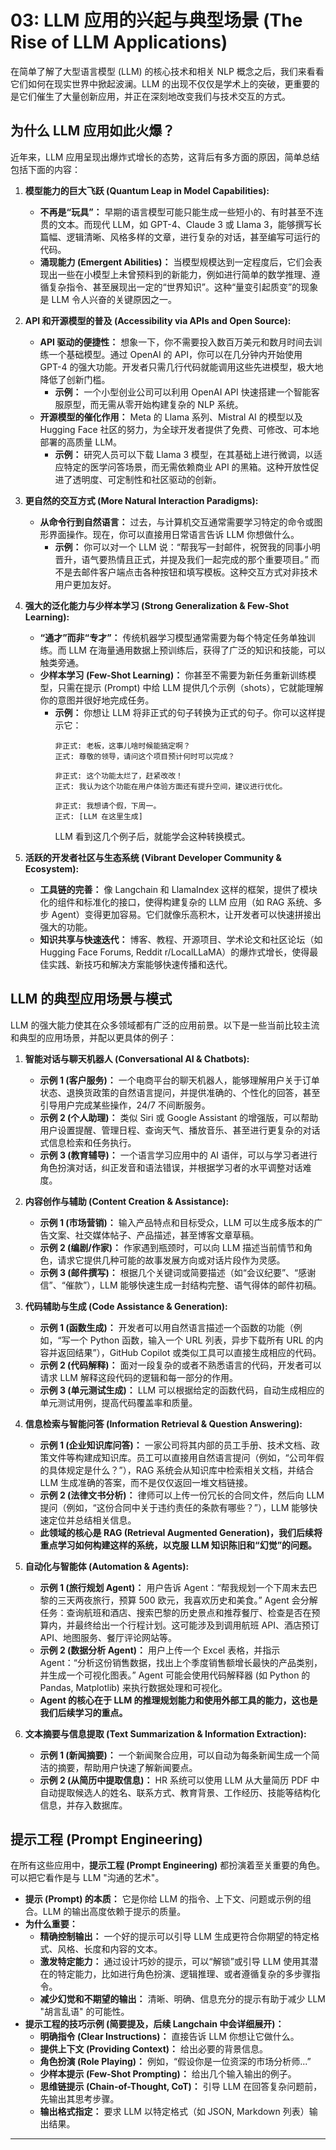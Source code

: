 # 03: LLM 应用的兴起与典型场景 (The Rise of LLM Applications)

在简单了解了大型语言模型 (LLM) 的核心技术和相关 NLP 概念之后，我们来看看它们如何在现实世界中掀起波澜。LLM 的出现不仅仅是学术上的突破，更重要的是它们催生了大量创新应用，并正在深刻地改变我们与技术交互的方式。

## 为什么 LLM 应用如此火爆？

近年来，LLM 应用呈现出爆炸式增长的态势，这背后有多方面的原因，简单总结包括下面的内容：

1.  **模型能力的巨大飞跃 (Quantum Leap in Model Capabilities):**
    *   **不再是“玩具”：** 早期的语言模型可能只能生成一些短小的、有时甚至不连贯的文本。而现代 LLM，如 GPT-4、Claude 3 或 Llama 3，能够撰写长篇幅、逻辑清晰、风格多样的文章，进行复杂的对话，甚至编写可运行的代码。
    *   **涌现能力 (Emergent Abilities)：** 当模型规模达到一定程度后，它们会表现出一些在小模型上未曾预料到的新能力，例如进行简单的数学推理、遵循复杂指令、甚至展现出一定的“世界知识”。这种“量变引起质变”的现象是 LLM 令人兴奋的关键原因之一。

2.  **API 和开源模型的普及 (Accessibility via APIs and Open Source):**
    *   **API 驱动的便捷性：** 想象一下，你不需要投入数百万美元和数月时间去训练一个基础模型。通过 OpenAI 的 API，你可以在几分钟内开始使用 GPT-4 的强大功能。开发者只需几行代码就能调用这些先进模型，极大地降低了创新门槛。
        *   **示例：** 一个小型创业公司可以利用 OpenAI API 快速搭建一个智能客服原型，而无需从零开始构建复杂的 NLP 系统。
    *   **开源模型的催化作用：** Meta 的 Llama 系列、Mistral AI 的模型以及 Hugging Face 社区的努力，为全球开发者提供了免费、可修改、可本地部署的高质量 LLM。
        *   **示例：** 研究人员可以下载 Llama 3 模型，在其基础上进行微调，以适应特定的医学问答场景，而无需依赖商业 API 的黑箱。这种开放性促进了透明度、可定制性和社区驱动的创新。

3.  **更自然的交互方式 (More Natural Interaction Paradigms):**
    *   **从命令行到自然语言：** 过去，与计算机交互通常需要学习特定的命令或图形界面操作。现在，你可以直接用日常语言告诉 LLM 你想做什么。
        *   **示例：** 你可以对一个 LLM 说：“帮我写一封邮件，祝贺我的同事小明晋升，语气要热情且正式，并提及我们一起完成的那个重要项目。” 而不是去邮件客户端点击各种按钮和填写模板。这种交互方式对非技术用户更加友好。

4.  **强大的泛化能力与少样本学习 (Strong Generalization & Few-Shot Learning):**
    *   **“通才”而非“专才”：** 传统机器学习模型通常需要为每个特定任务单独训练。而 LLM 在海量通用数据上预训练后，获得了广泛的知识和技能，可以触类旁通。
    *   **少样本学习 (Few-Shot Learning)：** 你甚至不需要为新任务重新训练模型，只需在提示 (Prompt) 中给 LLM 提供几个示例（shots），它就能理解你的意图并很好地完成任务。
        *   **示例：** 你想让 LLM 将非正式的句子转换为正式的句子。你可以这样提示它：
            ```
            非正式: 老板，这事儿啥时候能搞定啊？
            正式: 尊敬的领导，请问这个项目预计何时可以完成？

            非正式: 这个功能太烂了，赶紧改改！
            正式: 我认为这个功能在用户体验方面还有提升空间，建议进行优化。

            非正式: 我想请个假，下周一。
            正式: [LLM 在这里生成]
            ```
            LLM 看到这几个例子后，就能学会这种转换模式。

5.  **活跃的开发者社区与生态系统 (Vibrant Developer Community & Ecosystem):**
    *   **工具链的完善：** 像 Langchain 和 LlamaIndex 这样的框架，提供了模块化的组件和标准化的接口，使得构建复杂的 LLM 应用（如 RAG 系统、多步 Agent）变得更加容易。它们就像乐高积木，让开发者可以快速拼接出强大的功能。
    *   **知识共享与快速迭代：** 博客、教程、开源项目、学术论文和社区论坛（如 Hugging Face Forums, Reddit r/LocalLLaMA）的爆炸式增长，使得最佳实践、新技巧和解决方案能够快速传播和迭代。

## LLM 的典型应用场景与模式

LLM 的强大能力使其在众多领域都有广泛的应用前景。以下是一些当前比较主流和典型的应用场景，并配以更具体的例子：

1.  **智能对话与聊天机器人 (Conversational AI & Chatbots):**
    *   **示例 1 (客户服务)：** 一个电商平台的聊天机器人，能够理解用户关于订单状态、退换货政策的自然语言提问，并提供准确的、个性化的回答，甚至引导用户完成某些操作，24/7 不间断服务。
    *   **示例 2 (个人助理)：** 类似 Siri 或 Google Assistant 的增强版，可以帮助用户设置提醒、管理日程、查询天气、播放音乐、甚至进行更复杂的对话式信息检索和任务执行。
    *   **示例 3 (教育辅导)：** 一个语言学习应用中的 AI 语伴，可以与学习者进行角色扮演对话，纠正发音和语法错误，并根据学习者的水平调整对话难度。

2.  **内容创作与辅助 (Content Creation & Assistance):**
    *   **示例 1 (市场营销)：** 输入产品特点和目标受众，LLM 可以生成多版本的广告文案、社交媒体帖子、产品描述，甚至博客文章草稿。
    *   **示例 2 (编剧/作家)：** 作家遇到瓶颈时，可以向 LLM 描述当前情节和角色，请求它提供几种可能的故事发展方向或对话片段作为灵感。
    *   **示例 3 (邮件撰写)：** 根据几个关键词或简要描述（如“会议纪要”、“感谢信”、“催款”），LLM 能够快速生成一封结构完整、语气得体的邮件初稿。

3.  **代码辅助与生成 (Code Assistance & Generation):**
    *   **示例 1 (函数生成)：** 开发者可以用自然语言描述一个函数的功能（例如，“写一个 Python 函数，输入一个 URL 列表，异步下载所有 URL 的内容并返回结果”），GitHub Copilot 或类似工具可以直接生成相应的代码。
    *   **示例 2 (代码解释)：** 面对一段复杂的或者不熟悉语言的代码，开发者可以请求 LLM 解释这段代码的逻辑和每一部分的作用。
    *   **示例 3 (单元测试生成)：** LLM 可以根据给定的函数代码，自动生成相应的单元测试用例，提高代码覆盖率和质量。

4.  **信息检索与智能问答 (Information Retrieval & Question Answering):**
    *   **示例 1 (企业知识库问答)：** 一家公司将其内部的员工手册、技术文档、政策文件等构建成知识库。员工可以直接用自然语言提问（例如，“公司年假的具体规定是什么？”），RAG 系统会从知识库中检索相关文档，并结合 LLM 生成准确的答案，而不是仅仅返回一堆文档链接。
    *   **示例 2 (法律文书分析)：** 律师可以上传一份冗长的合同文件，然后向 LLM 提问（例如，“这份合同中关于违约责任的条款有哪些？”），LLM 能够快速定位并总结相关信息。
    *   **此领域的核心是 RAG (Retrieval Augmented Generation)，我们后续将重点学习如何构建这样的系统，以克服 LLM 知识陈旧和“幻觉”的问题。**

5.  **自动化与智能体 (Automation & Agents):**
    *   **示例 1 (旅行规划 Agent)：** 用户告诉 Agent：“帮我规划一个下周末去巴黎的三天两夜旅行，预算 500 欧元，我喜欢历史和美食。” Agent 会分解任务：查询航班和酒店、搜索巴黎的历史景点和推荐餐厅、检查是否在预算内，并最终给出一个行程计划。这可能涉及到调用航班 API、酒店预订 API、地图服务、餐厅评论网站等。
    *   **示例 2 (数据分析 Agent)：** 用户上传一个 Excel 表格，并指示 Agent：“分析这份销售数据，找出上个季度销售额增长最快的产品类别，并生成一个可视化图表。” Agent 可能会使用代码解释器 (如 Python 的 Pandas, Matplotlib) 来执行数据处理和可视化。
    *   **Agent 的核心在于 LLM 的推理规划能力和使用外部工具的能力，这也是我们后续学习的重点。**

6.  **文本摘要与信息提取 (Text Summarization & Information Extraction):**
    *   **示例 1 (新闻摘要)：** 一个新闻聚合应用，可以自动为每条新闻生成一个简洁的摘要，帮助用户快速了解新闻要点。
    *   **示例 2 (从简历中提取信息)：** HR 系统可以使用 LLM 从大量简历 PDF 中自动提取候选人的姓名、联系方式、教育背景、工作经历、技能等结构化信息，并存入数据库。

## 提示工程 (Prompt Engineering)

在所有这些应用中，**提示工程 (Prompt Engineering)** 都扮演着至关重要的角色。可以把它看作是与 LLM "沟通的艺术"。

*   **提示 (Prompt) 的本质：** 它是你给 LLM 的指令、上下文、问题或示例的组合。LLM 的输出高度依赖于提示的质量。
*   **为什么重要：**
    *   **精确控制输出：** 一个好的提示可以引导 LLM 生成更符合你期望的特定格式、风格、长度和内容的文本。
    *   **激发特定能力：** 通过设计巧妙的提示，可以“解锁”或引导 LLM 使用其潜在的特定能力，比如进行角色扮演、逻辑推理、或者遵循复杂的多步骤指令。
    *   **减少幻觉和不期望的输出：** 清晰、明确、信息充分的提示有助于减少 LLM "胡言乱语" 的可能性。
*   **提示工程的技巧示例 (简要提及，后续 Langchain 中会详细展开)：**
    *   **明确指令 (Clear Instructions)：** 直接告诉 LLM 你想让它做什么。
    *   **提供上下文 (Providing Context)：** 给出必要的背景信息。
    *   **角色扮演 (Role Playing)：** 例如，“假设你是一位资深的市场分析师...”
    *   **少样本提示 (Few-Shot Prompting)：** 给出几个输入输出的例子。
    *   **思维链提示 (Chain-of-Thought, CoT)：** 引导 LLM 在回答复杂问题前，先输出其思考步骤。
    *   **输出格式指定：** 要求 LLM 以特定格式（如 JSON, Markdown 列表）输出结果。

---
